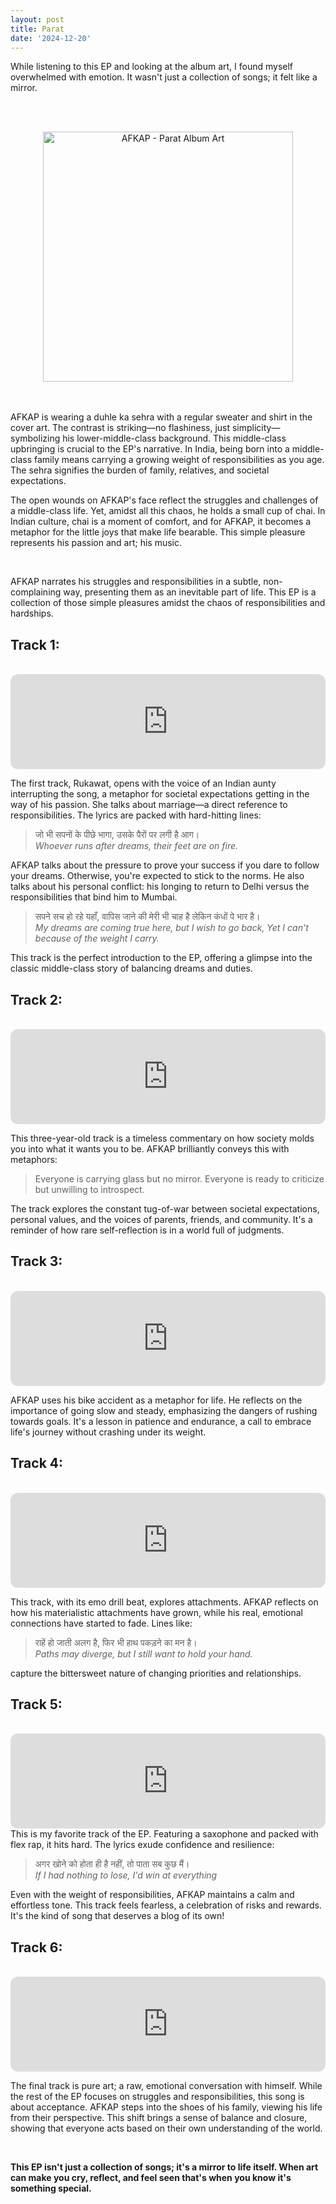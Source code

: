 ```yaml
---
layout: post
title: Parat
date: '2024-12-20'
---
```


While listening to this EP and looking at the album art, I found myself overwhelmed with emotion. It wasn't just a collection of songs; it felt like a mirror.

<br>
<br>
<p align="center">
  <img src="http://theindianmusicdiaries.com/wp-content/smush-webp/2023/12/AFKAP-parat.jpg.webp" alt="AFKAP - Parat Album Art" width="400">
</p>

<br>
<br>
AFKAP is wearing a duhle ka sehra with a regular sweater and shirt in the cover art. The contrast is striking—no flashiness, just simplicity—symbolizing his lower-middle-class background. This middle-class upbringing is crucial to the EP's narrative. In India, being born into a middle-class family means carrying a growing weight of responsibilities as you age. The sehra signifies the burden of family, relatives, and societal expectations.

<br>

The open wounds on AFKAP's face reflect the struggles and challenges of a middle-class life. Yet, amidst all this chaos, he holds a small cup of chai. In Indian culture, chai is a moment of comfort, and for AFKAP, it becomes a metaphor for the little joys that make life bearable. This simple pleasure represents his passion and art; his music.

<br>

AFKAP narrates his struggles and responsibilities in a subtle, non-complaining way, presenting them as an inevitable part of life. This EP is a collection of those simple pleasures amidst the chaos of responsibilities and hardships.

## Track 1:
<br>

<iframe style="border-radius:12px" src="https://open.spotify.com/embed/track/4I7BdHJSsX4vPA0S3cCuWt?utm_source=generator" width="100%" height="152" frameBorder="0" allowfullscreen="" allow="autoplay; clipboard-write; encrypted-media; fullscreen; picture-in-picture" loading="lazy"></iframe>
<br>

The first track, Rukawat, opens with the voice of an Indian aunty interrupting the song, a metaphor for societal expectations getting in the way of his passion. She talks about marriage—a direct reference to responsibilities. The lyrics are packed with hard-hitting lines:


> जो भी सपनों के पीछे भागा, उसके पैरों पर लगी है आग।  
> *Whoever runs after dreams, their feet are on fire.*

AFKAP talks about the pressure to prove your success if you dare to follow your dreams. Otherwise, you're expected to stick to the norms. He also talks about his personal conflict: his longing to return to Delhi versus the responsibilities that bind him to Mumbai.

> सपने सच हो रहे यहाँ, वापिस जाने की मेरी भी चाह है लेकिन कंधों पे भार है।  
> *My dreams are coming true here, but I wish to go back, Yet I can't because of the weight I carry.*

This track is the perfect introduction to the EP, offering a glimpse into the classic middle-class story of balancing dreams and duties.

## Track 2:

<br>

<iframe style="border-radius:12px" src="https://open.spotify.com/embed/track/6M2E0pLMPyEjNgyUgMyDf6?utm_source=generator" width="100%" height="152" frameBorder="0" allowfullscreen="" allow="autoplay; clipboard-write; encrypted-media; fullscreen; picture-in-picture" loading="lazy"></iframe>

<br>

This three-year-old track is a timeless commentary on how society molds you into what it wants you to be. AFKAP brilliantly conveys this with metaphors:

> Everyone is carrying glass but no mirror. Everyone is ready to criticize but unwilling to introspect.

The track explores the constant tug-of-war between societal expectations, personal values, and the voices of parents, friends, and community. It's a reminder of how rare self-reflection is in a world full of judgments.

## Track 3:

<br>
<iframe style="border-radius:12px" src="https://open.spotify.com/embed/track/4eGiJtQcpdmsiBJAUvsSMW?utm_source=generator" width="100%" height="152" frameBorder="0" allowfullscreen="" allow="autoplay; clipboard-write; encrypted-media; fullscreen; picture-in-picture" loading="lazy"></iframe>
<br>

AFKAP uses his bike accident as a metaphor for life. He reflects on the importance of going slow and steady, emphasizing the dangers of rushing towards goals. It's a lesson in patience and endurance, a call to embrace life's journey without crashing under its weight.

## Track 4:

<br>
<iframe style="border-radius:12px" src="https://open.spotify.com/embed/track/1ZgkwdFj3mLvkvE7WswObI?utm_source=generator" width="100%" height="152" frameBorder="0" allowfullscreen="" allow="autoplay; clipboard-write; encrypted-media; fullscreen; picture-in-picture" loading="lazy"></iframe>
<br>

This track, with its emo drill beat, explores attachments. AFKAP reflects on how his materialistic attachments have grown, while his real, emotional connections have started to fade. Lines like:

> राहें हो जाती अलग है, फिर भी हाथ पकड़ने का मन है।  
> *Paths may diverge, but I still want to hold your hand.*

capture the bittersweet nature of changing priorities and relationships.

## Track 5:

<br>
<iframe style="border-radius:12px" src="https://open.spotify.com/embed/track/47I3fpVKJ3qRQuFgiKel0U?utm_source=generator" width="100%" height="152" frameBorder="0" allowfullscreen="" allow="autoplay; clipboard-write; encrypted-media; fullscreen; picture-in-picture" loading="lazy"></iframe>
<br>
This is my favorite track of the EP. Featuring a saxophone and packed with flex rap, it hits hard. The lyrics exude confidence and resilience:

> अगर खोने को होता ही है नहीं, तो पाता सब कुछ मैं।  
> *If I had nothing to lose, I'd win at everything*

Even with the weight of responsibilities, AFKAP maintains a calm and effortless tone. This track feels fearless, a celebration of risks and rewards. It's the kind of song that deserves a blog of its own!

## Track 6:

<br>
<iframe style="border-radius:12px" src="https://open.spotify.com/embed/track/0hH6iQRwZ1XP2cvDXMuEwv?utm_source=generator" width="100%" height="152" frameBorder="0" allowfullscreen="" allow="autoplay; clipboard-write; encrypted-media; fullscreen; picture-in-picture" loading="lazy"></iframe>
<br>

The final track is pure art; a raw, emotional conversation with himself. While the rest of the EP focuses on struggles and responsibilities, this song is about acceptance. AFKAP steps into the shoes of his family, viewing his life from their perspective. This shift brings a sense of balance and closure, showing that everyone acts based on their own understanding of the world.

<br>

**This EP isn't just a collection of songs; it's a mirror to life itself. When art can make you cry, reflect, and feel seen that's when you know it's something special.**